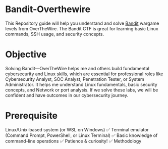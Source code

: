 # Bandit-Overthewire

This Repository guide will help you understand and solve [Bandit](https://overthewire.org/wargames/bandit/) wargame levels from OverTheWire. The Bandit CTF is great for learning basic Linux commands, SSH usage, and security concepts.

# Objective
Solving Bandit—OverTheWire helps me and others build fundamental cybersecurity and Linux skills, which are essential for professional roles like Cybersecurity Analyst, SOC Analyst, Penetration Tester, or System Administrator. It helps me understand Linux fundamentals, basic security concepts, and Network or port analysis. If we solve these labs, we will be confident and have outcomes in our cybersecurity journey.

# Prerequisite
Linux/Unix-based system (or WSL on Windows)
✅ Terminal emulator (Command Prompt, PowerShell, or Linux Terminal)
✅ Basic knowledge of command-line operations
✅ Patience & curiosity!
✅ Methodology

